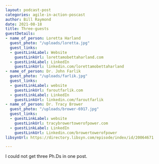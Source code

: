 ```yaml
---
layout: podcast-post
categories: agile-in-action-poscast
author: Bill Raymond
date: 2021-08-18
title: Three-guests
guestDetails:
- name_of_person: Loretta Harland
  guest_photo: "/uploads/loretta.jpg"
  guest_links:
  - guestLinkLabel: Website
    guestLinkUrl: lorettamobettaharland.com
  - guestLinkLabel: LinkedIn
    guestLinkUrl: linkedin.com/lorettamobettaharland
- name_of_person: Dr. John Farlik
  guest_photo: "/uploads/farlik.jpg"
  guest_links:
  - guestLinkLabel: website
    guestLinkUrl: faroutfarlik.com
  - guestLinkLabel: LinkedIn
    guestLinkUrl: linkedin.com/faroutfarlik
- name_of_person: Dr. Tracy Brower
  guest_photo: "/uploads/brower-6917.jpg"
  guest_links:
  - guestLinkLabel: website
    guestLinkUrl: tracybrowertowerofpower.com
  - guestLinkLabel: LinkedIn
    guestLinkUrl: Linkedin.com/browertowerofpower
libsynUrl: https://directory.libsyn.com/episode/index/id/20064671

---
```

I could not get three Ph.Ds in one post. 